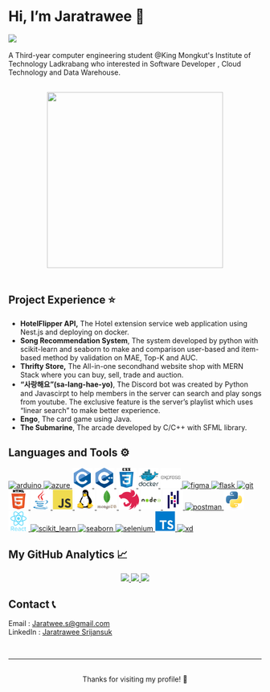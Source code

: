 # Hi, I’m Jaratrawee 👋
  ![](https://komarev.com/ghpvc/?username=FabuKi-Xr&style=flat-square)

A Third-year computer engineering student @King Mongkut's Institute of Technology Ladkrabang 
who interested in Software Developer , Cloud Technology and Data Warehouse.


<br/>

<div align="center">
  <img src="https://lh3.googleusercontent.com/FCTJV2u4ETqtkvFn0I1fY184UbdpWhqpAyyV6w7732ookhFnbAF_gBaWMNfAw28z_GhVeZmQIY7jbUuDlFEjWWv6ldLe7FvrJg4=w911" width="350" height="350"/>
</div>


<br/>

## Project Experience ⭐


- **HotelFlipper API,** The Hotel extension service web application using Nest.js and deploying on docker.
- **Song Recommendation System**, The system developed by python with scikit-learn and seaborn to make and comparison user-based and item-based method by validation on MAE, Top-K and AUC.
- **Thrifty Store,** The All-in-one secondhand website shop with MERN Stack where you can buy, sell, trade and auction.
- **“사랑해요”(sa-lang-hae-yo)**, The Discord bot was created by Python and Javascirpt to help members in the server can search and play songs from youtube. The exclusive feature is the server’s playlist which uses “linear search” to make better experience.
- **Engo**, The card game using Java.
- **The Submarine**, The arcade developed by C/C++ with SFML library.

## Languages and Tools ⚙️
<p align="left"> 
	<a href="https://www.arduino.cc/" target="_blank" rel="noreferrer">
 		<img src="https://cdn.worldvectorlogo.com/logos/arduino-1.svg" alt="arduino" width="40" height="40"/> 
	</a> 
	<a href="https://azure.microsoft.com/en-in/" target="_blank" rel="noreferrer"> 
		<img src="https://www.vectorlogo.zone/logos/microsoft_azure/microsoft_azure-icon.svg" alt="azure" width="40" height="40"/> 
	</a> 
	<a href="https://www.cprogramming.com/" target="_blank" rel="noreferrer"> 
		<img src="https://raw.githubusercontent.com/devicons/devicon/master/icons/c/c-original.svg" alt="c" width="40" height="40"/> 
	</a> 
	<a href="https://www.w3schools.com/cpp/" target="_blank" rel="noreferrer"> 
		<img src="https://raw.githubusercontent.com/devicons/devicon/master/icons/cplusplus/cplusplus-original.svg" alt="cplusplus" width="40" height="40"/> 
	</a> 
	<a href="https://www.w3schools.com/css/" target="_blank" rel="noreferrer"> 
		<img src="https://raw.githubusercontent.com/devicons/devicon/master/icons/css3/css3-original-wordmark.svg" alt="css3" width="40" height="40"/> 
	</a> 
	<a href="https://www.docker.com/" target="_blank" rel="noreferrer"> 
		<img src="https://raw.githubusercontent.com/devicons/devicon/master/icons/docker/docker-original-wordmark.svg" alt="docker" width="40" height="40"/> 
	</a> 
	<a href="https://expressjs.com" target="_blank" rel="noreferrer"> 
		<img src="https://raw.githubusercontent.com/devicons/devicon/master/icons/express/express-original-wordmark.svg" alt="express" width="40" height="40"/> 
	</a> 
	<a href="https://www.figma.com/" target="_blank" rel="noreferrer"> 
		<img src="https://www.vectorlogo.zone/logos/figma/figma-icon.svg" alt="figma" width="40" height="40"/> 
	</a> 
	<a href="https://flask.palletsprojects.com/" target="_blank" rel="noreferrer"> 
		<img src="https://www.vectorlogo.zone/logos/pocoo_flask/pocoo_flask-icon.svg" alt="flask" width="40" height="40"/> 
	</a> 
	<a href="https://git-scm.com/" target="_blank" rel="noreferrer"> 
			<img src="https://www.vectorlogo.zone/logos/git-scm/git-scm-icon.svg" alt="git" width="40" height="40"/> 
	</a> 
	<a href="https://www.w3.org/html/" target="_blank" rel="noreferrer"> 
		<img src="https://raw.githubusercontent.com/devicons/devicon/master/icons/html5/html5-original-wordmark.svg" alt="html5" width="40" height="40"/> 
	</a> 
	<a href="https://www.java.com" target="_blank" rel="noreferrer"> 
		<img src="https://raw.githubusercontent.com/devicons/devicon/master/icons/java/java-original.svg" alt="java" width="40" height="40"/> 
	</a> 
	<a href="https://developer.mozilla.org/en-US/docs/Web/JavaScript" target="_blank" rel="noreferrer"> 
		<img src="https://raw.githubusercontent.com/devicons/devicon/master/icons/javascript/javascript-original.svg" alt="javascript" width="40" height="40"/> 
	</a> 
	<a href="https://www.linux.org/" target="_blank" rel="noreferrer"> 
		<img src="https://raw.githubusercontent.com/devicons/devicon/master/icons/linux/linux-original.svg" alt="linux" width="40" height="40"/> 
	</a> 
	<a href="https://www.mongodb.com/" target="_blank" rel="noreferrer"> 
		<img src="https://raw.githubusercontent.com/devicons/devicon/master/icons/mongodb/mongodb-original-wordmark.svg" alt="mongodb" width="40" height="40"/> 
	</a> 
	<a href="https://nestjs.com/" target="_blank" rel="noreferrer"> 
		<img src="https://raw.githubusercontent.com/devicons/devicon/master/icons/nestjs/nestjs-plain.svg" alt="nestjs" width="40" height="40"/> 
	</a> 
	<a href="https://nodejs.org" target="_blank" rel="noreferrer"> 
		<img src="https://raw.githubusercontent.com/devicons/devicon/master/icons/nodejs/nodejs-original-wordmark.svg" alt="nodejs" width="40" height="40"/> 
	</a> 
	<a href="https://pandas.pydata.org/" target="_blank" rel="noreferrer"> 
		<img src="https://raw.githubusercontent.com/devicons/devicon/2ae2a900d2f041da66e950e4d48052658d850630/icons/pandas/pandas-original.svg" alt="pandas" width="40" height="40"/> 
	</a> 
	<a href="https://postman.com" target="_blank" rel="noreferrer"> 
		<img src="https://www.vectorlogo.zone/logos/getpostman/getpostman-icon.svg" alt="postman" width="40" height="40"/> 
	</a> 
	<a href="https://www.python.org" target="_blank" rel="noreferrer"> 
		<img src="https://raw.githubusercontent.com/devicons/devicon/master/icons/python/python-original.svg" alt="python" width="40" height="40"/> 
	</a> 
	<a href="https://reactjs.org/" target="_blank" rel="noreferrer"> 
		<img src="https://raw.githubusercontent.com/devicons/devicon/master/icons/react/react-original-wordmark.svg" alt="react" width="40" height="40"/> 
	</a> 
	<a href="https://scikit-learn.org/" target="_blank" rel="noreferrer"> 
		<img src="https://upload.wikimedia.org/wikipedia/commons/0/05/Scikit_learn_logo_small.svg" alt="scikit_learn" width="40" height="40"/> 
	</a> 
	<a href="https://seaborn.pydata.org/" target="_blank" rel="noreferrer"> 
		<img src="https://seaborn.pydata.org/_images/logo-mark-lightbg.svg" alt="seaborn" width="40" height="40"/> 
	</a> 
	<a href="https://www.selenium.dev" target="_blank" rel="noreferrer"> 
		<img src="https://raw.githubusercontent.com/detain/svg-logos/780f25886640cef088af994181646db2f6b1a3f8/svg/selenium-logo.svg" alt="selenium" width="40" height="40"/> 
	</a> 
	<a href="https://www.typescriptlang.org/" target="_blank" rel="noreferrer"> 
		<img src="https://raw.githubusercontent.com/devicons/devicon/master/icons/typescript/typescript-original.svg" alt="typescript" width="40" height="40"/> 
	</a> 
	<a href="https://www.adobe.com/products/xd.html" target="_blank" rel="noreferrer"> 
	<img src="https://cdn.worldvectorlogo.com/logos/adobe-xd.svg" alt="xd" width="40" height="40"/> 
	</a>
</p>

## My GitHub Analytics 📈

<div align="center">
  <a href="https://github.com/FabuKi-Xr">
    <img height="180em" src="https://github-readme-stats.vercel.app/api/?username=fabuki-xr&cache_seconds=7200&layout=compact&theme=tokyonight&border_radius=8" />
    <img height="180em" src="https://github-readme-stats.vercel.app/api/top-langs/?username=fabuki-xr&langs_count=8&layout=compact&theme=tokyonight&border_radius=8" />
    <img height="280em" src="https://github-readme-activity-graph.cyclic.app/graph?username=fabuki-xr&theme=tokyo-night&radius=16" />
  </a>
</div>

## Contact 📞
Email : Jaratwee.s@gmail.com <br />
LinkedIn : [Jaratrawee Srijansuk](https://www.linkedin.com/in/jaratrawee-srijansuk-9492b0243/)

<br />

---
<br />
<div align="center">
  Thanks for visiting my profile! 🙏<br/>
</div>

<!-- ![Ashokkumar's github stats](https://github-readme-stats.vercel.app/api?username=fabuki-xr&show_icons=true&theme=tokyonight&border_radius=8) ![Top Langs](https://github-readme-stats.vercel.app/api/top-langs/?username=fabuki-xr&langs_count=8&layout=compact&show_icons=true&theme=tokyonight&border_radius=8)

[![Ashutosh's github activity graph](https://github-readme-activity-graph.cyclic.app/graph?username=fabuki-xr&theme=tokyo-night)](https://github.com/fabuki-xr/github-readme-activity-graph)
<p>
  <img align="left" src="https://github-readme-stats.vercel.app/api/top-langs?username=fabuki-xr&show_icons=true&locale=en&layout=compact" alt="fabuki-xr" />
</p> -->
<!-- ![github graph](https://activity-graph.herokuapp.com/graph?username=fabuki-xr&theme=react-dark) -->
<!-- 

<p>&nbsp;<img align="center" src="https://github-readme-stats.vercel.app/api?username=fabuki-xr&show_icons=true&locale=en" alt="fabuki-xr" />
 </p> -->

<!--<p><img align="right" src="https://github-readme-streak-stats.herokuapp.com/?user=fabuki-xr&" alt="fabuki-xr"/></p>-->
